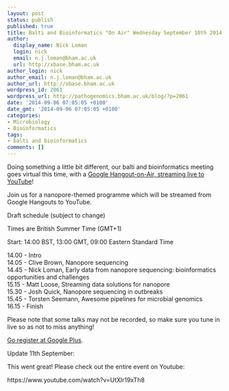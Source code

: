 ```yaml
---
layout: post
status: publish
published: true
title: Balti and Bioinformatics "On Air" Wednesday September 10th 2014
author:
  display_name: Nick Loman
  login: nick
  email: n.j.loman@bham.ac.uk
  url: http://xbase.bham.ac.uk
author_login: nick
author_email: n.j.loman@bham.ac.uk
author_url: http://xbase.bham.ac.uk
wordpress_id: 2061
wordpress_url: http://pathogenomics.bham.ac.uk/blog/?p=2061
date: '2014-09-06 07:05:05 +0100'
date_gmt: '2014-09-06 07:05:05 +0100'
categories:
- Microbiology
- Bioinformatics
tags:
- balti and bioinformatics
comments: []
---
```

<p>Doing something a little bit different, our balti and bioinformatics meeting goes virtual this time, with a <a href="https://plus.google.com/events/c84plk0i44oitav9v68mdltas9s">Google Hangout-on-Air, streaming live to YouTube</a>!</p>
<p>Join us for a nanopore-themed programme which will be streamed from Google Hangouts to YouTube.</p>
<p>Draft schedule (subject to change)</p>
<p>Times are British Summer Time (GMT+1)</p>
<p>Start: 14:00 BST, 13:00 GMT, 09:00 Eastern Standard Time</p>
<p>14.00 - Intro<br />
14.05 - Clive Brown, Nanopore sequencing<br />
14.45 - Nick Loman, Early data from nanopore sequencing: bioinformatics opportunities and challenges<br />
15.15 - Matt Loose, Streaming data solutions for nanopore<br />
15.30 - Josh Quick, Nanopore sequencing in outbreaks<br />
15.45 - Torsten Seemann, Awesome pipelines for microbial genomics<br />
16.15 - Finish</p>
<p>Please note that some talks may not be recorded, so make sure you tune in live so as not to miss anything!</p>
<p><a href="https://plus.google.com/events/c84plk0i44oitav9v68mdltas9s">Go register at Google Plus</a>.</p>
<p>Update 11th September:</p>
<p>This went great! Please check out the entire event on Youtube:</p>
<p>https://www.youtube.com/watch?v=UtXlr19xTh8</p>

